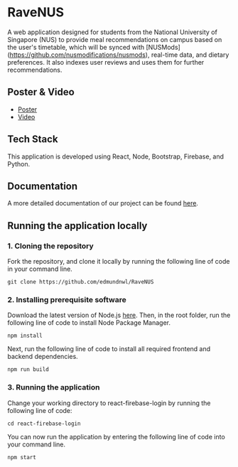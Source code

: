# RaveNUS
A web application designed for students from the National University of Singapore (NUS) to provide meal recommendations on campus based on the user's timetable, which will be synced with [NUSMods] (https://github.com/nusmodifications/nusmods), real-time data, and dietary preferences. It also indexes user reviews and uses them for further recommendations.

## Poster & Video
- [Poster](https://drive.google.com/file/d/1iyXjW-vgu9QGRsBrjlbMNfMrBichI53U/view?usp=share_link)
- [Video](https://drive.google.com/file/d/1QlU860tASkk8f7lwZbSN9x2e8DXlrKrV/view?usp=sharing) 
## Tech Stack
This application is developed using React, Node, Bootstrap, Firebase, and Python.

## Documentation
A more detailed documentation of our project can be found [here](https://docs.google.com/document/d/19NkIt3C7WZdKLojUQWhlJf7AswuNIgGGnAyUwSRe0hw/edit?usp=share_link).

## Running the application locally
### 1. Cloning the repository
Fork the repository, and clone it locally by running the following line of code in your command line.
```
git clone https://github.com/edmundnwl/RaveNUS
```

### 2. Installing prerequisite software
Download the latest version of Node.js [here](https://nodejs.org/en/download).
Then, in the root folder, run the following line of code to install Node Package Manager.
```
npm install
```
Next, run the following line of code to install all required frontend and backend dependencies.
```
npm run build
```
### 3. Running the application
Change your working directory to react-firebase-login by running the following line of code:
```
cd react-firebase-login
```
You can now run the application by entering the following line of code into your command line.
```
npm start
```
